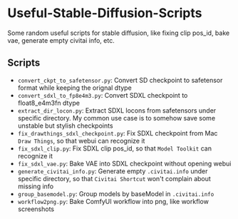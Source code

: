 # Useful-Stable-Diffusion-Scripts

Some random useful scripts for stable diffusion, like fixing clip pos_id, bake vae, generate empty civitai info, etc.

## Scripts

- `convert_ckpt_to_safetensor.py`: Convert SD checkpoint to safetensor format while keeping the orignal dtype
- `convert_sdxl_to_fp8e4m3.py`: Convert SDXL checkpoint to float8_e4m3fn dtype
- `extract_dir_locon.py`: Extract SDXL locons from safetensors under specific directory. My common use case is to somehow save some unstable but stylish checkpoints
- `fix_drawthings_sdxl_checkpoint.py`: Fix SDXL checkpoint from Mac `Draw Things`, so that webui can recognize it
- `fix_sdxl_clip.py`: Fix SDXL clip pos_id, so that `Model Toolkit` can recognize it
- `fix_sdxl_vae.py`: Bake VAE into SDXL checkpoint without opening webui
- `generate_civitai_info.py`: Generate empty `.civitai.info` under specific directory, so that `Civitai Shortcut` won't complain about missing info
- `group_basemodel.py`: Group models by baseModel in `.civitai.info`
- `workflow2png.py`: Bake ComfyUI workflow into png, like workflow screenshots
